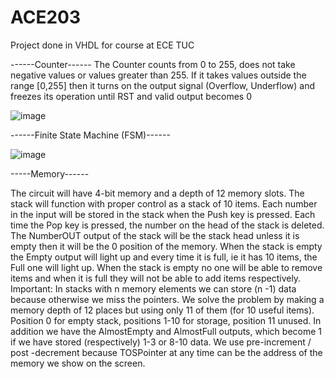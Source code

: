 # ACE203
Project done in VHDL for course at ECE TUC

------Counter------
The Counter counts from 0 to 255, does not take negative values or values greater than 255. If it takes values outside the range [0,255] then it turns on the output signal (Overflow, Underflow) and freezes its operation until RST and valid output becomes 0



![image](https://user-images.githubusercontent.com/67234862/112509391-1793b180-8d99-11eb-9261-a226077c85ae.png)


------Finite State Machine (FSM)------



![image](https://user-images.githubusercontent.com/67234862/112506513-83c0e600-8d96-11eb-9927-df41a6511e28.png)



-----Memory------

The circuit will have 4-bit memory and a depth of 12 memory slots. The stack will function with proper control as a stack of 10 items. Each number in the input will be stored
in the stack when the Push key is pressed. Each time the Pop key is pressed, the number on the head of the stack is deleted. The NumberOUT output of the stack will be the stack
head unless it is empty then it will be the 0 position of the memory. When the stack is empty the Empty output will light up and every time it is full, ie it has 10 items, the
Full one will light up. When the stack is empty no one will be able to remove items and when it is full they will not be able to add items respectively. Important: In stacks
with n memory elements we can store (n -1) data because otherwise we miss the pointers. We solve the problem by making a memory depth of 12 places but using only 11 of them
(for 10 useful items). Position 0 for empty stack, positions 1-10 for storage, position 11 unused. In addition we have the AlmostEmpty and AlmostFull outputs, which become 1 if
we have stored (respectively) 1-3 or 8-10 data. We use pre-increment / post -decrement because TOSPointer at any time can be the address of the memory we show on the screen.
